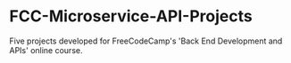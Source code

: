# FCC-Microservice-API-Projects
Five projects developed for FreeCodeCamp's 'Back End Development and APIs' online course.
